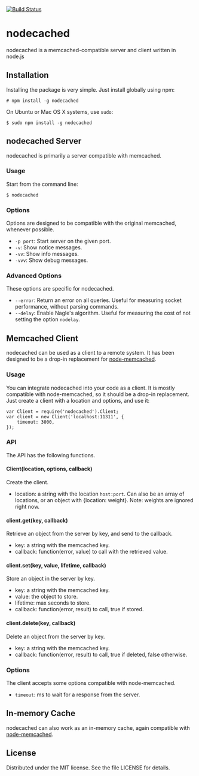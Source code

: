 [![Build Status](https://secure.travis-ci.org/alexfernandez/nodecached.png)](http://travis-ci.org/alexfernandez/nodecached)

# nodecached

nodecached is a memcached-compatible server and client written in node.js

## Installation

Installing the package is very simple. Just install globally using npm:

    # npm install -g nodecached

On Ubuntu or Mac OS X systems, use `sudo`:

    $ sudo npm install -g nodecached

## nodecached Server

nodecached is primarily a server compatible with memcached.

### Usage

Start from the command line:

    $ nodecached

### Options

Options are designed to be compatible with the original memcached, whenever possible.

* `-p port`: Start server on the given port.
* `-v`: Show notice messages.
* `-vv`: Show info messages.
* `-vvv`: Show debug messages.

### Advanced Options

These options are specific for nodecached.

* `--error`: Return an error on all queries. Useful for measuring socket performance, without parsing commands.
* `--delay`: Enable Nagle's algorithm. Useful for measuring the cost of not setting the option `nodelay`.

## Memcached Client

nodecached can be used as a client to a remote system.
It has been designed to be a drop-in replacement for
[node-memcached](https://github.com/3rd-Eden/node-memcached).

### Usage

You can integrate nodecached into your code as a client.
It is mostly compatible with node-memcached, so it should be a drop-in replacement.
Just create a client with a location and options, and use it:

    var Client = require('nodecached').Client;
    var client = new Client('localhost:11311', {
		timeout: 3000,
	});

### API

The API has the following functions.

#### Client(location, options, callback)

Create the client.
* location: a string with the location `host:port`.
Can also be an array of locations, or an object with {location: weight}.
Note: weights are ignored right now.

#### client.get(key, callback)

Retrieve an object from the server by key, and send to the callback.
* key: a string with the memcached key.
* callback: function(error, value) to call with the retrieved value.

#### client.set(key, value, lifetime, callback)

Store an object in the server by key.
* key: a string with the memcached key.
* value: the object to store.
* lifetime: max seconds to store.
* callback: function(error, result) to call, true if stored.

#### client.delete(key, callback)

Delete an object from the server by key.
* key: a string with the memcached key.
* callback: function(error, result) to call, true if deleted, false otherwise.

### Options

The client accepts some options compatible with node-memcached.

* `timeout`: ms to wait for a response from the server.

## In-memory Cache

nodecached can also work as an in-memory cache, again compatible with
[node-memcached](https://github.com/3rd-Eden/node-memcached).

## License

Distributed under the MIT license. See the file LICENSE for details.


